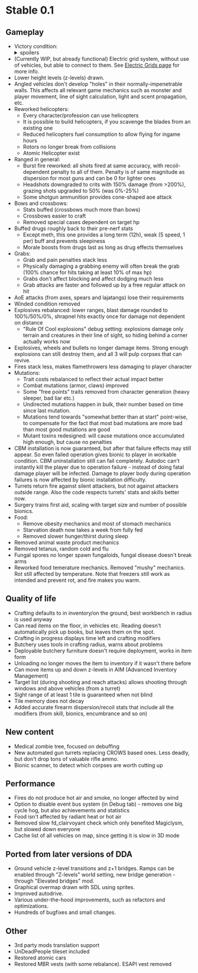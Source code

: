# Stable 0.1

## Gameplay

- Victory condition: <details><summary>spoilers</summary>Somewhere in the rectangular region of the
  overmap from (0'0, 0'0) to (0'179, 0'179), there's a central lab (accessible from a tile named
  "access shaft" on z = -1) that has a red-colored "L" tile at its bottom z-level. Find the lab,
  reach the bottom, then either sacrifice your own life or put in a mininuke.</details>
- (Currently WIP, but already functional) Electric grid system, without use of vehicles, but able to
  connect to them. See [Electric Grids page](../../mod/json/explanation/electric_grids.md) for more
  info.
- Lower height levels (z-levels) drawn.
- Angled vehicles don't develop "holes" in their normally-impenetrable walls. This affects all
  relevant game mechanics such as monster and player movement, line of sight calculation, light and
  scent propagation, etc.
- Reworked helicopters:
  - Every character/profession can use helicopters
  - It is possible to build helicopters, if you scavenge the blades from an existing one
  - Reduced helicopters fuel consumption to allow flying for ingame hours
  - Rotors no longer break from collisions
  - Atomic Helicopter exist
- Ranged in general:
  - Burst fire reworked: all shots fired at same accuracy, with recoil-dependent penalty to all of
    them. Penalty is of same magnitude as dispersion for most guns and can be 0 for lighter ones
  - Headshots downgraded to crits with 150% damage (from >200%), grazing shots upgraded to 50% (was
    0%-25%)
  - Some shotgun ammunition provides cone-shaped aoe attack
- Bows and crossbows:
  - Stats buffed (crossbows much more than bows)
  - Crossbows easier to craft
  - Removed special cases dependent on target hp
- Buffed drugs roughly back to their pre-nerf stats
  - Except meth, this one provides a long term (12h), weak (5 speed, 1 per) buff and prevents
    sleepiness
  - Morale boosts from drugs last as long as drug effects themselves
- Grabs:
  - Grab and pain penalties stack less
  - Physically damaging a grabbing enemy will often break the grab (100% chance for hits taking at
    least 10% of max hp)
  - Grabs don't affect blocking and affect dodging much less
  - Grab attacks are faster and followed up by a free regular attack on hit
- AoE attacks (from axes, spears and lajatangs) lose their requirements
- Winded condition removed
- Explosives rebalanced: lower ranges, blast damage rounded to 100%/50%/0%, shrapnel hits exactly
  once for damage not dependent on distance
  - "Rule Of Cool explosions" debug setting: explosions damage only terrain and creatures in their
    line of sight, so hiding behind a corner actually works now
- Explosives, wheels and bullets no longer damage items. Strong enough explosions can still destroy
  them, and all 3 will pulp corpses that can revive.
- Fires stack less, makes flamethrowers less damaging to player character
- Mutations:
  - Trait costs rebalanced to reflect their actual impact better
  - Combat mutations (armor, claws) improved
  - Some "free points" traits removed from character generation (heavy sleeper, bad liar etc.)
  - Undirected mutations happen in bulk, their number based on time since last mutation.
  - Mutations tend towards "somewhat better than at start" point-wise, to compensate for the fact
    that most bad mutations are more bad than most good mutations are good
  - Mutant toxins redesigned: will cause mutations once accumulated high enough, but cause no
    penalties
- CBM installation is now guaranteed, but after that failure effects may still appear. So even
  failed operation gives bionic to player in workable condition. CBM uninstallation still can fail
  completely. Autodoc can't instantly kill the player due to operation failure - instead of doing
  fatal damage player will be infected. Damage to player body during operation failures is now
  affected by bionic installation difficulty.
- Turrets return fire against silent attackers, but not against attackers outside range. Also the
  code respects turrets' stats and skills better now.
- Surgery trains first aid, scaling with target size and number of possible bionics.
- Food:
  - Remove obesity mechanics and most of stomach mechanics
  - Starvation death now takes a week from fully fed
  - Removed slower hunger/thirst during sleep
- Removed animal waste product mechanics
- Removed tetanus, random cold and flu
- Fungal spores no longer spawn fungaloids, fungal disease doesn't break arms
- Reworked food temerature mechanics. Removed "mushy" mechanics. Rot still affected by temperature.
  Note that freezers still work as intended and prevent rot, and fire makes you warm.

## Quality of life

- Crafting defaults to in inventory/on the ground, best workbench in radius is used anyway
- Can read items on the floor, in vehicles etc. Reading doesn't automatically pick up books, but
  leaves them on the spot.
- Crafting in progress displays time left and crafting modifiers
- Butchery uses tools in crafting radius, warns about problems
- Deployable butchery furniture doesn't require deployment, works in item form
- Unloading no longer moves the item to inventory if it wasn't there before
- Can move items up and down z-levels in AIM (Advanced Inventory Management)
- Target list (during shooting and reach attacks) allows shooting through windows and above vehicles
  (from a turret)
- Sight range of at least 1 tile is guaranteed when not blind
- Tile memory does not decay
- Added accurate firearm dispersion/recoil stats that include all the modifiers (from skill,
  bionics, encumbrance and so on)

## New content

- Medical zombie tree, focused on debuffing
- New automated gun turrets replacing CROWS based ones. Less deadly, but don't drop tons of valuable
  rifle ammo.
- Bionic scanner, to detect which corpses are worth cutting up

## Performance

- Fires do not produce hot air and smoke, no longer affected by wind
- Option to disable event bus system (in Debug tab) - removes one big cycle hog, but also
  achievements and statistics
- Food isn't affected by radiant heat or hot air
- Removed slow fd_clairvoyant check which only benefited Magiclysm, but slowed down everyone
- Cache list of all vehicles on map, since getting it is slow in 3D mode

## Ported from later versions of DDA

- Ground vehicle z-level transitions and z+1 bridges. Ramps can be enabled through "Z-levels" world
  setting, new bridge generation - through "Elevated bridges" mod.
- Graphical overmap drawn with SDL using sprites.
- Improved autodrive.
- Various under-the-hood improvements, such as refactors and optimizations.
- Hundreds of bugfixes and small changes.

## Other

- 3rd party mods translation support
- UnDeadPeople tileset included
- Restored atomic cars
- Restored MBR vests (with some rebalance). ESAPI vest removed
